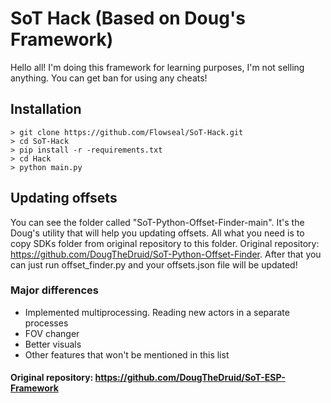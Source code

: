# SoT Hack (Based on Doug's Framework)
Hello all! I'm doing this framework for learning purposes, I'm not selling anything. You can get ban for using any cheats!

## Installation
```
> git clone https://github.com/Flowseal/SoT-Hack.git
> cd SoT-Hack
> pip install -r -requirements.txt
> cd Hack
> python main.py
```

## Updating offsets
You can see the folder called "SoT-Python-Offset-Finder-main". It's the Doug's utility that will help you updating offsets. All what you need is to copy SDKs folder from original repository to this folder. Original repository: https://github.com/DougTheDruid/SoT-Python-Offset-Finder. After that you can just run offset_finder.py and your offsets.json file will be updated!

### Major differences
- Implemented multiprocessing. Reading new actors in a separate processes
- FOV changer
- Better visuals
- Other features that won't be mentioned in this list

#### Original repository: https://github.com/DougTheDruid/SoT-ESP-Framework